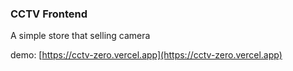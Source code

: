 ### CCTV Frontend
A simple store that selling camera

demo: [https://cctv-zero.vercel.app](https://cctv-zero.vercel.app)
